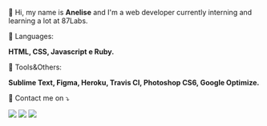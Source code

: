 <!-- <img src="https://user-images.githubusercontent.com/86319685/165975133-11ee559d-38c5-4582-9cfe-2bd01dfe507c.png" min-width="100px" max-width="200px" width="200px" align="right" alt="avatar ane"> -->


<p align="left"> 
  👋 Hi, my name is <strong>Anelise</strong> and I'm a web developer currently interning and learning a lot at 87Labs.
</p>

<p align="left">
  🦄 Languages:
  <p><strong>HTML, CSS, Javascript e Ruby.</strong></p>
</p>

<p align="left">
  💼 Tools&Others:
  <p><strong>Sublime Text, Figma, Heroku, Travis CI, Photoshop CS6, Google Optimize.</strong></p>
</p>

<p align="left">
  💌 Contact me on ⤵️
</p>

<p align="left">
  <a href="mailto:anesp@protonmail.com" target="_blank" alt="Email">
  <img src="https://img.shields.io/badge/-Gmail-FF0000?style=flat-square&labelColor=FF0000&logo=proton&logoColor=white&link=anesp@protonmail.com"/></a>

  <a href="https://www.linkedin.com/in/anesp" target="_blank" alt="Linkedin">
  <img src="https://img.shields.io/badge/-Linkedin-0e76a8?style=flat-square&logo=Linkedin&logoColor=white&link=https://www.linkedin.com/in/anesp"/></a>

  <a href="https://www.instagram.com/aneepsza_" target="_blank" alt="Instagram">
  <img src="https://img.shields.io/badge/-Instagram-DF0174?style=flat-square&labelColor=DF0174&logo=instagram&logoColor=white&link=https://www.instagram.com/aneepsza_"/></a>
</p>  
